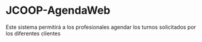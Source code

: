 # JCOOP-AgendaWeb
Este sistema permitirá a los profesionales agendar los turnos solicitados por los diferentes clientes
